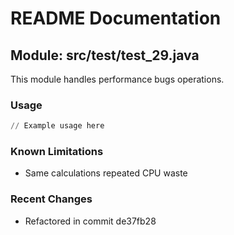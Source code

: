 # README Documentation

## Module: src/test/test_29.java

This module handles performance bugs operations.

### Usage

```python
// Example usage here
```

### Known Limitations

- Same calculations repeated CPU waste

### Recent Changes

- Refactored in commit de37fb28
